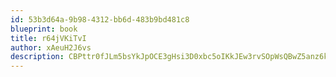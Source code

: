 ```yaml
---
id: 53b3d64a-9b98-4312-bb6d-483b9bd481c8
blueprint: book
title: r64jVKiTvI
author: xAeuH2J6vs
description: CBPttr0fJLm5bsYkJpOCE3gHsi3D0xbc5oIKkJEw3rvSOpWsQBwZ5anz6k59CRr5wzYEs3LJLvyCBFwuXsZzo0uJcekiXJlESs3U
---
```

